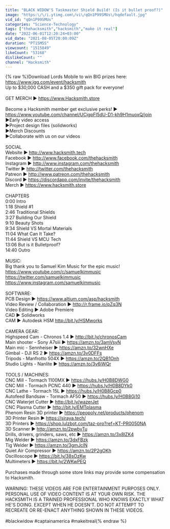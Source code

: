 ```yaml
---
title: "BLACK WIDOW'S Taskmaster Shield Build! (Is it bullet proof?)"
image: "https:\/\/i.ytimg.com\/vi\/qQn1P99SMUs\/hqdefault.jpg"
vid_id: "qQn1P99SMUs"
categories: "Science-Technology"
tags: ["thehacksmith","hacksmith","make it real"]
date: "2022-06-01T12:20:24+03:00"
vid_date: "2021-08-05T20:00:09Z"
duration: "PT15M5S"
viewcount: "1515849"
likeCount: "53168"
dislikeCount: ""
channel: "Hacksmith"
---
```

{% raw %}Download Lords Mobile to win BIG prizes here: <a rel="nofollow" target="blank" href="https://www.igg.com/event/hacksmith">https://www.igg.com/event/hacksmith</a><br />Up to $30,000 CASH and a $350 gift pack for everyone!<br /><br />GET MERCH ► <a rel="nofollow" target="blank" href="https://www.Hacksmith.store">https://www.Hacksmith.store</a><br /><br />Become a Hacksmith member get exclusive perks! ► <a rel="nofollow" target="blank" href="https://www.youtube.com/channel/UCjgpFI5dU-D1-kh9H1muoxQ/join">https://www.youtube.com/channel/UCjgpFI5dU-D1-kh9H1muoxQ/join</a><br />►Early video access <br />►Project design files (solidworks)<br />►Merch Discounts <br />►Collaborate with us on our videos <br /><br />SOCIAL<br />Website ► <a rel="nofollow" target="blank" href="http://www.hacksmith.tech">http://www.hacksmith.tech</a><br />Facebook ► <a rel="nofollow" target="blank" href="http://www.facebook.com/thehacksmith">http://www.facebook.com/thehacksmith</a><br />Instagram ► <a rel="nofollow" target="blank" href="http://www.instagram.com/thehacksmith">http://www.instagram.com/thehacksmith</a><br />Twitter ► <a rel="nofollow" target="blank" href="http://twitter.com/thehacksmith">http://twitter.com/thehacksmith</a><br />Patreon ► <a rel="nofollow" target="blank" href="http://www.patreon.com/thehacksmith">http://www.patreon.com/thehacksmith</a><br />Discord ► <a rel="nofollow" target="blank" href="https://discordapp.com/invite/thehacksmith">https://discordapp.com/invite/thehacksmith</a> <br />Merch ► <a rel="nofollow" target="blank" href="https://www.hacksmith.store">https://www.hacksmith.store</a><br /><br />CHAPTERS<br />0:00 Intro<br />1:18 Shield #1<br />2:46 Traditional Shields<br />3:27 Building Our Shield<br />9:10 Beauty Shots<br />9:34 Shield VS Mortal Materials<br />11:04 What Can It Take?<br />11:44 Shield VS MCU Tech<br />13:06 But is it Bulletproof?<br />14:40 Outro<br /><br />MUSIC:<br />Big thank you to Samuel Kim Music for the epic music!<br /><a rel="nofollow" target="blank" href="https://www.youtube.com/c/samuelkimmusic">https://www.youtube.com/c/samuelkimmusic</a> <br /><a rel="nofollow" target="blank" href="https://twitter.com/samuelkimmusic">https://twitter.com/samuelkimmusic</a> <br /><a rel="nofollow" target="blank" href="https://www.instagram.com/samuelkimmusic">https://www.instagram.com/samuelkimmusic</a><br /><br />SOFTWARE:<br />PCB Design ► <a rel="nofollow" target="blank" href="https://www.altium.com/asp/hacksmith">https://www.altium.com/asp/hacksmith</a><br />Video Review / Collaboration ► <a rel="nofollow" target="blank" href="http://r.frame.io/pZq3N">http://r.frame.io/pZq3N</a><br />Video Editing ► Adobe Premiere <br />CAD ► Solidworks <br />CAM ► Autodesk HSM <a rel="nofollow" target="blank" href="http://bit.ly/HSMworks">http://bit.ly/HSMworks</a><br /><br />CAMERA GEAR:<br />Highspeed Cam - Chronos 1.4 ► <a rel="nofollow" target="blank" href="http://bit.ly/chronosCam">http://bit.ly/chronosCam</a> <br />Main shooter - Sony A7siii ► <a rel="nofollow" target="blank" href="https://amzn.to/3amVsyN">https://amzn.to/3amVsyN</a> <br />Main mic - Sennheiser ► <a rel="nofollow" target="blank" href="https://amzn.to/32wnHXe">https://amzn.to/32wnHXe</a><br />Gimbal - DJI RS 2 ► <a rel="nofollow" target="blank" href="https://amzn.to/3v0DFFs">https://amzn.to/3v0DFFs</a> <br />Tripods - Manfrotto 504X ► <a rel="nofollow" target="blank" href="https://amzn.to/2QB1Onh">https://amzn.to/2QB1Onh</a> <br />Studio Lights - Nanlite ► <a rel="nofollow" target="blank" href="https://amzn.to/3v6iWQr">https://amzn.to/3v6iWQr</a><br /><br />TOOLS / MACHINES: <br />CNC Mill - Tormach 1100MX ► <a rel="nofollow" target="blank" href="https://hubs.ly/H0B8DWG0">https://hubs.ly/H0B8DWG0</a> <br />CNC Mill - Tormach PCNC 440 ► <a rel="nofollow" target="blank" href="https://hubs.ly/H0B8DYk0">https://hubs.ly/H0B8DYk0</a> <br />CNC Lathe - Tormach 15L ► <a rel="nofollow" target="blank" href="https://hubs.ly/H0B8Gcp0">https://hubs.ly/H0B8Gcp0</a> <br />Autofeed Bandsaw - Tormach AF50 ► <a rel="nofollow" target="blank" href="https://hubs.ly/H0B8Gj10">https://hubs.ly/H0B8Gj10</a> <br />CNC Waterjet Cutter ► <a rel="nofollow" target="blank" href="http://bit.ly/wazerJet">http://bit.ly/wazerJet</a> <br />CNC Plasma Cutter ► <a rel="nofollow" target="blank" href="http://bit.ly/EMTplasma">http://bit.ly/EMTplasma</a> <br />Phenom Resin 3D printer ► <a rel="nofollow" target="blank" href="https://peopoly.net/products/phenom">https://peopoly.net/products/phenom</a><br />3D Printer Resin ► <a rel="nofollow" target="blank" href="https://siraya.tech/">https://siraya.tech/</a><br />3D Printers ► <a rel="nofollow" target="blank" href="https://shop.lulzbot.com/taz-pro?ref=KT-PR0050NA">https://shop.lulzbot.com/taz-pro?ref=KT-PR0050NA</a><br />3D Scanner ► <a rel="nofollow" target="blank" href="http://amzn.to/2pwbvTu">http://amzn.to/2pwbvTu</a> <br />Drills, drivers, grinders, saws, etc ► <a rel="nofollow" target="blank" href="https://amzn.to/3x8lZK4">https://amzn.to/3x8lZK4</a>  <br />Mig Welder ► <a rel="nofollow" target="blank" href="https://amzn.to/3dxFBzk">https://amzn.to/3dxFBzk</a> <br />Tig Welder ► <a rel="nofollow" target="blank" href="https://amzn.to/3gmJclN">https://amzn.to/3gmJclN</a> <br />Quiet Air Compressor ► <a rel="nofollow" target="blank" href="https://amzn.to/2P2gOKh">https://amzn.to/2P2gOKh</a> <br />Oscilloscope ► <a rel="nofollow" target="blank" href="https://bit.ly/38sOzKw">https://bit.ly/38sOzKw</a> <br />Multimeters ► <a rel="nofollow" target="blank" href="https://bit.ly/2WKwPEQ">https://bit.ly/2WKwPEQ</a> <br /><br />Purchases made through some store links may provide some compensation to Hacksmith.<br /><br />WARNING: THESE VIDEOS ARE FOR ENTERTAINMENT PURPOSES ONLY. PERSONAL USE OF VIDEO CONTENT IS AT YOUR OWN RISK. THE HACKSMITH IS A TRAINED PROFESSIONAL WHO KNOWS EXACTLY WHAT HE'S DOING. EXCEPT WHEN HE DOESN'T. DO NOT ATTEMPT TO RECREATE OR RE-ENACT ANYTHING SHOWN IN THESE VIDEOS.<br /><br />#blackwidow #captainamerica #makeitreal{% endraw %}
